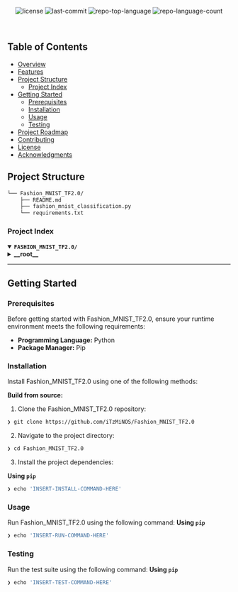 <p align="center">
	<img src="https://img.shields.io/github/license/iTzMiNOS/Fashion_MNIST_TF2.0?style=default&logo=opensourceinitiative&logoColor=white&color=0080ff" alt="license">
	<img src="https://img.shields.io/github/last-commit/iTzMiNOS/Fashion_MNIST_TF2.0?style=default&logo=git&logoColor=white&color=0080ff" alt="last-commit">
	<img src="https://img.shields.io/github/languages/top/iTzMiNOS/Fashion_MNIST_TF2.0?style=default&color=0080ff" alt="repo-top-language">
	<img src="https://img.shields.io/github/languages/count/iTzMiNOS/Fashion_MNIST_TF2.0?style=default&color=0080ff" alt="repo-language-count">
</p>
<p align="center"><!-- default option, no dependency badges. -->
</p>
<p align="center">
	<!-- default option, no dependency badges. -->
</p>
<br>

##  Table of Contents

- [ Overview](#-overview)
- [ Features](#-features)
- [ Project Structure](#-project-structure)
  - [ Project Index](#-project-index)
- [ Getting Started](#-getting-started)
  - [ Prerequisites](#-prerequisites)
  - [ Installation](#-installation)
  - [ Usage](#-usage)
  - [ Testing](#-testing)
- [ Project Roadmap](#-project-roadmap)
- [ Contributing](#-contributing)
- [ License](#-license)
- [ Acknowledgments](#-acknowledgments)


##  Project Structure

```sh
└── Fashion_MNIST_TF2.0/
    ├── README.md
    ├── fashion_mnist_classification.py
    └── requirements.txt
```


###  Project Index
<details open>
	<summary><b><code>FASHION_MNIST_TF2.0/</code></b></summary>
	<details> <!-- __root__ Submodule -->
		<summary><b>__root__</b></summary>
		<blockquote>
			<table>
			<tr>
				<td><b><a href='https://github.com/iTzMiNOS/Fashion_MNIST_TF2.0/blob/master/requirements.txt'>requirements.txt</a></b></td>
			</tr>
			<tr>
				<td><b><a href='https://github.com/iTzMiNOS/Fashion_MNIST_TF2.0/blob/master/fashion_mnist_classification.py'>fashion_mnist_classification.py</a></b></td>
			</tr>
			</table>
		</blockquote>
	</details>
</details>

---
##  Getting Started

###  Prerequisites

Before getting started with Fashion_MNIST_TF2.0, ensure your runtime environment meets the following requirements:

- **Programming Language:** Python
- **Package Manager:** Pip


###  Installation

Install Fashion_MNIST_TF2.0 using one of the following methods:

**Build from source:**

1. Clone the Fashion_MNIST_TF2.0 repository:
```sh
❯ git clone https://github.com/iTzMiNOS/Fashion_MNIST_TF2.0
```

2. Navigate to the project directory:
```sh
❯ cd Fashion_MNIST_TF2.0
```

3. Install the project dependencies:


**Using `pip`** &nbsp; [<img align="center" src="" />]()

```sh
❯ echo 'INSERT-INSTALL-COMMAND-HERE'
```




###  Usage
Run Fashion_MNIST_TF2.0 using the following command:
**Using `pip`** &nbsp; [<img align="center" src="" />]()

```sh
❯ echo 'INSERT-RUN-COMMAND-HERE'
```


###  Testing
Run the test suite using the following command:
**Using `pip`** &nbsp; [<img align="center" src="" />]()

```sh
❯ echo 'INSERT-TEST-COMMAND-HERE'
```
